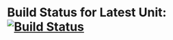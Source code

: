 # Build Status for Latest Unit: [![Build Status](https://travis-ci.com/harrisbegca/beg_harris_apcsa-p3.svg?branch=master)](https://travis-ci.com/harrisbegca/beg_harris_apcsa-p3)
